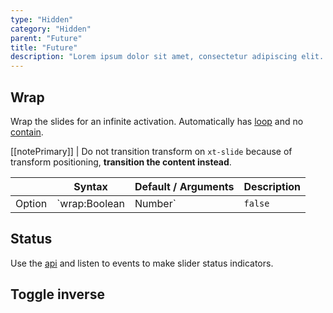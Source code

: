 ```yaml
---
type: "Hidden"
category: "Hidden"
parent: "Future"
title: "Future"
description: "Lorem ipsum dolor sit amet, consectetur adipiscing elit. Nunc tempus laoreet leo sit amet iaculis."
---
```


## Wrap

Wrap the slides for an infinite activation. Automatically has [loop](/components/slider/interaction#loop) and no [contain](/components/slider/position#contain).

[[notePrimary]]
| Do not transition transform on `xt-slide` because of transform positioning, **transition the content instead**.

<div class="xt-overflow-sub overflow-y-hidden overflow-x-scroll my-5 xt-my-auto w-full">

|                         | Syntax                                    | Default / Arguments                       | Description                   |
| ----------------------- | ----------------------------------------- | ----------------------------- | ----------------------------- |
| Option                  | `wrap:Boolean|Number`                          | `false`        | Wrap slides on start and end             |

</div>

<demo>
  <demoinline src="demos/components/slider/wrap-center">
  </demoinline>
  <demoinline src="demos/components/slider/wrap-left">
  </demoinline>
  <demoinline src="demos/components/slider/wrap-right">
  </demoinline>
</demo>

## Status

Use the [api](/components/slider/api#listen) and listen to events to make slider status indicators.	

<demo>
  <demoinline src="demos/components/slider/status">
  </demoinline>
</demo>

## Toggle inverse	

<demo>
  <demoinline src="demos/components/toggle/animation-css">
  </demoinline>
  <demoinline src="demos/components/toggle/animation-css-inverse">
  </demoinline>
</demo>
